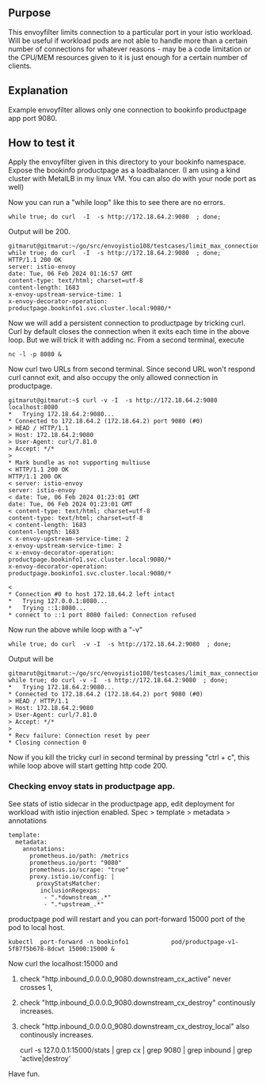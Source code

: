 ## Purpose

This envoyfilter limits connection to a particular port in your istio workload. Will be useful if workload pods are not able to handle more than a certain number of connections for whatever reasons - may be a code limitation or the CPU/MEM resources given to it is just enough for a certain number of clients.

## Explanation
Example envoyfilter allows only one connection to bookinfo productpage app port 9080.

## How to test it

Apply the envoyfilter given in this directory to your bookinfo namespace. Expose the bookinfo productpage as  a loadbalancer. (I am using a kind cluster with MetalLB in my linux VM. You can also do with your node port as well)

Now you can run a "while loop" like this to see there are no errors.

    while true; do curl  -I  -s http://172.18.64.2:9080  ; done;
Output will be 200.

    gitmarut@gitmarut:~/go/src/envoyistio108/testcases/limit_max_connections_on_a_port$ while true; do curl  -I  -s http://172.18.64.2:9080  ; done;
    HTTP/1.1 200 OK
    server: istio-envoy
    date: Tue, 06 Feb 2024 01:16:57 GMT
    content-type: text/html; charset=utf-8
    content-length: 1683
    x-envoy-upstream-service-time: 1
    x-envoy-decorator-operation: productpage.bookinfo1.svc.cluster.local:9080/*

 Now we will add a persistent connection to productpage by tricking curl. Curl by default closes the connection when it exits each time in the above loop. But we will trick it with adding nc.
From a second terminal, execute

    nc -l -p 8080 &

Now curl two URLs from second terminal. Since second URL won't respond curl cannot exit, and also occupy the only allowed connection in productpage.

    gitmarut@gitmarut:~$ curl -v -I  -s http://172.18.64.2:9080   localhost:8080
    *   Trying 172.18.64.2:9080...
    * Connected to 172.18.64.2 (172.18.64.2) port 9080 (#0)
    > HEAD / HTTP/1.1
    > Host: 172.18.64.2:9080
    > User-Agent: curl/7.81.0
    > Accept: */*
    >
    * Mark bundle as not supporting multiuse
    < HTTP/1.1 200 OK
    HTTP/1.1 200 OK
    < server: istio-envoy
    server: istio-envoy
    < date: Tue, 06 Feb 2024 01:23:01 GMT
    date: Tue, 06 Feb 2024 01:23:01 GMT
    < content-type: text/html; charset=utf-8
    content-type: text/html; charset=utf-8
    < content-length: 1683
    content-length: 1683
    < x-envoy-upstream-service-time: 2
    x-envoy-upstream-service-time: 2
    < x-envoy-decorator-operation: productpage.bookinfo1.svc.cluster.local:9080/*
    x-envoy-decorator-operation: productpage.bookinfo1.svc.cluster.local:9080/*
    
    <
    * Connection #0 to host 172.18.64.2 left intact
    *   Trying 127.0.0.1:8080...
    *   Trying ::1:8080...
    * connect to ::1 port 8080 failed: Connection refused

Now run the above while loop with a "-v"

    while true; do curl  -v -I  -s http://172.18.64.2:9080  ; done;
Output will be 

    gitmarut@gitmarut:~/go/src/envoyistio108/testcases/limit_max_connections_on_a_port$ while true; do curl -v -I  -s http://172.18.64.2:9080  ; done;
    *   Trying 172.18.64.2:9080...
    * Connected to 172.18.64.2 (172.18.64.2) port 9080 (#0)
    > HEAD / HTTP/1.1
    > Host: 172.18.64.2:9080
    > User-Agent: curl/7.81.0
    > Accept: */*
    >
    * Recv failure: Connection reset by peer
    * Closing connection 0

Now if you kill the tricky curl in second terminal by pressing "ctrl + c", this while loop above will start getting http code 200.

### Checking envoy stats in productpage app.
See stats of istio sidecar in the productpage  app, edit deployment for workload with istio injection enabled. 
Spec > template > metadata > annotations 

    template:
      metadata:
        annotations:
          prometheus.io/path: /metrics
          prometheus.io/port: "9080"
          prometheus.io/scrape: "true"
          proxy.istio.io/config: |
            proxyStatsMatcher:
             inclusionRegexps:
              - ".*downstream_.*"
              - ".*upstream_.*"

productpage pod will restart and you can port-forward 15000 port of the pod to local host.

    kubectl  port-forward -n bookinfo1            pod/productpage-v1-5f87f5b678-8dcwt 15000:15000 &

Now curl the localhost:15000 and
1. check "http.inbound_0.0.0.0_9080.downstream_cx_active" never crosses 1,
2. check "http.inbound_0.0.0.0_9080.downstream_cx_destroy" continously increases.
3. check "http.inbound_0.0.0.0_9080.downstream_cx_destroy_local" also continously increases.

    curl -s 127.0.0.1:15000/stats | grep cx  | grep 9080 | grep inbound | grep 'active\|destroy'

Have fun.
